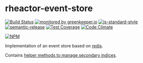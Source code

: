 # rheactor-event-store

[![Build Status](https://travis-ci.org/ResourcefulHumans/rheactor-event-store.svg?branch=master)](https://travis-ci.org/ResourcefulHumans/rheactor-event-store)
[![monitored by greenkeeper.io](https://img.shields.io/badge/greenkeeper.io-monitored-brightgreen.svg)](http://greenkeeper.io/) 
[![js-standard-style](https://img.shields.io/badge/code%20style-standard-brightgreen.svg)](http://standardjs.com/)
[![semantic-release](https://img.shields.io/badge/semver-semantic%20release-e10079.svg)](https://github.com/semantic-release/semantic-release)
[![Test Coverage](https://codeclimate.com/github/ResourcefulHumans/rheactor-event-store/badges/coverage.svg)](https://codeclimate.com/github/ResourcefulHumans/rheactor-event-store/coverage)
[![Code Climate](https://codeclimate.com/github/ResourcefulHumans/rheactor-event-store/badges/gpa.svg)](https://codeclimate.com/github/ResourcefulHumans/rheactor-event-store)

[![NPM](https://nodei.co/npm/rheactor-event-store.png?downloads=true&downloadRank=true&stars=true)](https://nodei.co/npm/rheactor-event-store/)

Implementation of an event store based on [redis](https://redis.io/).

Contains [helper methods to manage secondary indices](https://github.com/ResourcefulHumans/rheactor-event-store/blob/master/src/aggregate-index.js).
